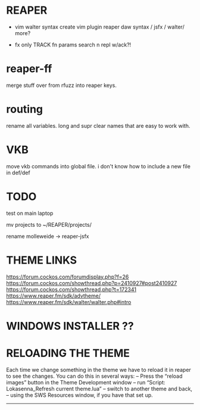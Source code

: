 # REAPER

- vim walter syntax
    create vim plugin
        reaper daw syntax / jsfx / walter/ more?

- fx only TRACK fn params
    search n repl w/ack?!


# reaper-ff

merge stuff over from rfuzz into reaper keys.

# routing

rename all variables.
    long and supr clear names that are easy to work with.

# VKB
move vkb commands into global file.
i don't know how to include a new file in def/def

# TODO

test on main laptop

mv projects to ~/REAPER/projects/

rename molleweide -> reaper-jsfx


# THEME LINKS
https://forum.cockos.com/forumdisplay.php?f=26
https://forum.cockos.com/showthread.php?p=2410927#post2410927
https://forum.cockos.com/showthread.php?t=172341
https://www.reaper.fm/sdk/advtheme/
https://www.reaper.fm/sdk/walter/walter.php#intro

# WINDOWS INSTALLER ??

# RELOADING THE THEME
Each time we change something in the theme we have to reload it in reaper to see the changes.
You can do this in several ways:
– Press the “reload images” button in the Theme Development window
– run “Script: Lokasenna_Refresh current theme.lua”
– switch to another theme and back,
– using the SWS Resources window, if you have that set up.

--------------------

